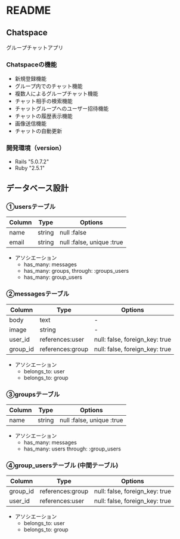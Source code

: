 # README

## Chatspace
  グループチャットアプリ

### Chatspaceの機能
  * 新規登録機能
  * グループ内でのチャット機能
  * 複数人によるグループチャット機能
  * チャット相手の検索機能
  * チャットグループへのユーザー招待機能
  * チャットの履歴表示機能
  * 画像送信機能
  * チャットの自動更新


### 開発環境（version）
  * Rails  "5.0.7.2"
  * Ruby   "2.5.1"


## データベース設計

### ①usersテーブル

|Column|Type|Options|
|------|----|-------|
|name|string|null :false|
|email|string|null :false, unique :true|


 * アソシエーション
   - has_many: messages
   - has_many: groups, through: :groups_users
   - has_many: group_users


### ②messagesテーブル

|Column|Type|Options|
|------|----|-------|
|body|text|-|
|image|string|-|
|user_id|references:user|null: false, foreign_key: true|
|group_id|references:group|null: false, foreign_key: true|

 * アソシエーション
   - belongs_to: user
   - belongs_to: group


### ③groupsテーブル

|Column|Type|Options|
|------|----|-------|
|name|string|null :false, unique :true|

 * アソシエーション
   - has_many: messages
   - has_many: users through: :group_users


### ④group_usersテーブル (中間テーブル)

|Column|Type|Options|
|------|----|-------|
|group_id|references:group|null: false, foreign_key: true|
|user_id|references:user|null: false, foreign_key: true|

 * アソシエーション
   - belongs_to: user
   - belongs_to: group